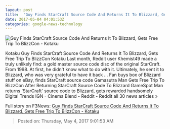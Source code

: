 ```yaml
---
layout: post
title:  "Guy Finds StarCraft Source Code And Returns It To Blizzard, Gets Free Trip To BlizzCon - Kotaku"
date: 2017-05-04 04:01:53Z
categories: google-news-technology
---
```


![Guy Finds StarCraft Source Code And Returns It To Blizzard, Gets Free Trip To BlizzCon - Kotaku](https://i.kinja-img.com/gawker-media/image/upload/s--m1kE77k4--/c_fill,fl_progressive,g_center,h_450,q_80,w_800/is9zp8fhiy0pjongnruz.jpg)

Kotaku Guy Finds StarCraft Source Code And Returns It To Blizzard, Gets Free Trip To BlizzCon Kotaku Last month, Reddit user Khemist49 made a truly unlikely find: a gold master source code disc of the original StarCraft. From 1998. At first, he didn't know what to do with it. Ultimately, he sent it to Blizzard, who was very grateful to have it back ... Fan buys box of Blizzard stuff on eBay, finds StarCraft source code Gamasutra Man Gets Free Trip To BlizzCon After Returning StarCraft Source Code To Blizzard GameSpot Man returns 'StarCraft' source code to Blizzard, gets rewarded handsomely Digital Trends IGN - Cinema Blend - Reddit - Reddit all 30 news articles »


Full story on F3News: [Guy Finds StarCraft Source Code And Returns It To Blizzard, Gets Free Trip To BlizzCon - Kotaku](http://www.f3nws.com/n/YRyymD)

> Posted on: Thursday, May 4, 2017 9:01:53 AM
